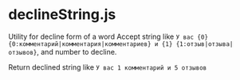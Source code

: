 # declineString.js
Utility for decline form of a word 
Accept string like `У вас {0} {0:комментарий|комментария|комментариев} и {1} {1:отзыв|отзыва|отзывов}`, and number to decline.

Return declined string like `У вас 1 комментарий и 5 отзывов`


